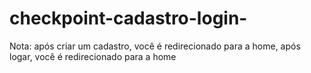 # checkpoint-cadastro-login-
Nota: após criar um cadastro, você é redirecionado para a home, após logar, você é redirecionado para a home
